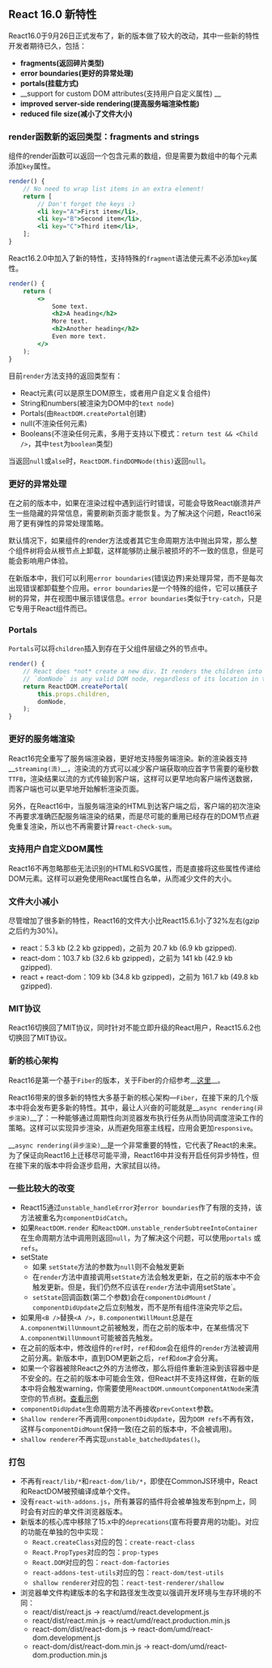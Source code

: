 ## React 16.0 新特性

React16.0于9月26日正式发布了，新的版本做了较大的改动，其中一些新的特性开发者期待已久，包括：
- __fragments(返回碎片类型)__
- __error boundaries(更好的异常处理)__
- __portals(挂载方式)__
- __support for custom DOM attributes(支持用户自定义属性) __
- __improved server-side rendering(提高服务端渲染性能)__
- __reduced file size(减小了文件大小)__

### render函数新的返回类型：fragments and strings
组件的render函数可以返回一个包含元素的数组，但是需要为数组中的每个元素添加`key`属性。

```jsx
render() {
    // No need to wrap list items in an extra element!
    return [
        // Don't forget the keys :)
        <li key="A">First item</li>,
        <li key="B">Second item</li>,
        <li key="C">Third item</li>,
    ];
}
```
React16.2.0中加入了新的特性，支持特殊的`fragment`语法使元素不必添加`key`属性。

```jsx
render() {
    return (
        <>
            Some text.
            <h2>A heading</h2>
            More text.
            <h2>Another heading</h2>
            Even more text.
        </>
    );
}
```

目前`render`方法支持的返回类型有：
- React元素(可以是原生DOM原生，或者用户自定义复合组件)
- String和numbers(被渲染为DOM中的`text node`)
- Portals(由`ReactDOM.createPortal`创建)
- null(不渲染任何元素)
- Booleans(不渲染任何元素，多用于支持以下模式：`return test && <Child />`，其中`test`为`boolean`类型)

当返回`null`或`alse`时，`ReactDOM.findDOMNode(this)`返回`null`。

### 更好的异常处理
在之前的版本中，如果在渲染过程中遇到运行时错误，可能会导致React崩溃并产生一些隐藏的异常信息，需要刷新页面才能恢复。为了解决这个问题，React16采用了更有弹性的异常处理策略。

默认情况下，如果组件的render方法或者其它生命周期方法中抛出异常，那么整个组件树将会从根节点上卸载，这样能够防止展示被损坏的不一致的信息，但是可能会影响用户体验。

在新版本中，我们可以利用`error boundaries`(错误边界)来处理异常，而不是每次出现错误都卸载整个应用。`error boundaries`是一个特殊的组件，它可以捕获子树的异常，并在视图中展示错误信息。`error boundaries`类似于`try-catch`，只是它专用于React组件而已。

### Portals
`Portals`可以将`children`插入到存在于父组件层级之外的节点中。
```jsx
render() {
    // React does *not* create a new div. It renders the children into `domNode`.
    // `domNode` is any valid DOM node, regardless of its location in the DOM.
    return ReactDOM.createPortal(
        this.props.children,
        domNode,
    );
}
```

### 更好的服务端渲染
React16完全重写了服务端渲染器，更好地支持服务端渲染。新的渲染器支持__`streaming(流)`__，渲染流的方式可以减少客户端获取响应首字节需要的毫秒数`TTFB`，渲染结果以流的方式传输到客户端，这样可以更早地向客户端传送数据，而客户端也可以更早地开始解析渲染页面。

另外，在React16中，当服务端渲染的HTML到达客户端之后，客户端的初次渲染不再要求准确匹配服务端渲染的结果，而是尽可能的重用已经存在的DOM节点避免重复渲染，所以也不再需要计算`react-check-sum`。

### 支持用户自定义DOM属性
React16不再忽略那些无法识别的HTML和SVG属性，而是直接将这些属性传递给DOM元素。这样可以避免使用React属性白名单，从而减少文件的大小。

### 文件大小减小
尽管增加了很多新的特性，React16的文件大小比React15.6.1小了32%左右(gzip之后约为30%)。
- react：5.3 kb (2.2 kb gzipped)，之前为 20.7 kb (6.9 kb gzipped).
- react-dom：103.7 kb (32.6 kb gzipped)，之前为 141 kb (42.9 kb gzipped).
- react + react-dom：109 kb (34.8 kb gzipped)，之前为 161.7 kb (49.8 kb gzipped).

### MIT协议
React16切换回了MIT协议，同时针对不能立即升级的React用户，React15.6.2也切换回了MIT协议。

### 新的核心架构
React16是第一个基于`Fiber`的版本，关于Fiber的介绍参考__[这里](https://github.com/Marco2333/react-demo/tree/master/demo/demo13%20Fiber)__。

React16带来的很多新的特性大多基于新的核心架构—`Fiber`，在接下来的几个版本中将会发布更多新的特性。其中，最让人兴奋的可能就是__`async rendering(异步渲染)`__了：一种能够通过周期性向浏览器发布执行任务从而协同调度渲染工作的策略。这样可以实现异步渲染，从而避免阻塞主线程，应用会更加`responsive`。

__`async rendering(异步渲染)`__是一个非常重要的特性，它代表了React的未来。为了保证向React16上迁移尽可能平滑，React16中并没有开启任何异步特性，但在接下来的版本中将会逐步启用，大家拭目以待。

### 一些比较大的改变
- React15通过`unstable_handleError`对`error boundaries`作了有限的支持，该方法被重名为`componentDidCatch`。
- 如果`ReactDOM.render` 和`ReactDOM.unstable_renderSubtreeIntoContainer`在生命周期方法中调用则返回`null`，为了解决这个问题，可以使用`portals` 或`refs`。
- setState
	- 如果 `setState`方法的参数为`null`则不会触发更新
	- 在`render`方法中直接调用`setState`方法会触发更新，在之前的版本中不会触发更新。但是，我们仍然不应该在`render`方法中调用setState`。
	- `setState`回调函数(第二个参数)会在`componentDidMount` / `componentDidUpdate`之后立刻触发，而不是所有组件渲染完毕之后。
- 如果用`<B />`替换`<A />`，`B.componentWillMount`总是在`A.componentWillUnmount`之前被触发，而在之前的版本中，在某些情况下`A.componentWillUnmount`可能被首先触发。
- 在之前的版本中，修改组件的`ref`时，`ref`和`dom`会在组件的`render`方法被调用之前分离。新版本中，直到DOM更新之后，`ref`和`dom`才会分离。
- 如果一个容器被除React之外的方法修改，那么将组件重新渲染到该容器中是不安全的。在之前的版本中可能会生效，但React并不支持这样做，在新的版本中将会触发warning，你需要使用`ReactDOM.unmountComponentAtNode`来清空你的节点树。[查看示例](https://github.com/facebook/react/issues/10294#issuecomment-318820987)
- `componentDidUpdate`生命周期方法不再接收`prevContext`参数。
- `Shallow renderer`不再调用`componentDidUpdate`，因为`DOM refs`不再有效，这样与`componentDidMount`保持一致(在之前的版本中，不会被调用)。
- `shallow renderer`不再实现`unstable_batchedUpdates()`。

### 打包
- 不再有`react/lib/*`和`react-dom/lib/*`，即使在CommonJS环境中，React和ReactDOM被预编译成单个文件。
- 没有`react-with-addons.js`，所有兼容的插件将会被单独发布到npm上，同时会有对应的单文件浏览器版本。
- 新版本的核心库中移除了15.x中的`deprecations`(宣布将要弃用的功能)。对应的功能在单独的包中实现：
	- `React.createClass`对应的包：`create-react-class`
	- `React.PropTypes`对应的包：`prop-types`
	- `React.DOM`对应的包：`react-dom-factories`
	- `react-addons-test-utils`对应的包：`react-dom/test-utils`
	- `shallow renderer`对应的包：`react-test-renderer/shallow`
- 浏览器单文件构建版本的名字和路径发生改变以强调开发环境与生存环境的不同：
	- react/dist/react.js → react/umd/react.development.js
	- react/dist/react.min.js → react/umd/react.production.min.js
	- react-dom/dist/react-dom.js → react-dom/umd/react-dom.development.js
	- react-dom/dist/react-dom.min.js → react-dom/umd/react-dom.production.min.js  